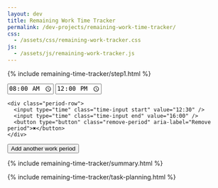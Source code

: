 ```yaml
---
layout: dev
title: Remaining Work Time Tracker
permalink: /dev-projects/remaining-work-time-tracker/
css: 
  - /assets/css/remaining-work-tracker.css
js:  
  - /assets/js/remaining-work-tracker.js
---
```




<div class="workday-tracker">

  {% include remaining-time-tracker/step1.html %} 

  <div id="workday-periods" class="workday-periods" aria-live="polite">
    <div class="period-row">
        <input type="time" class="time-input start" value="08:00" />
        <input type="time" class="time-input end" value="12:00" />
    </div>

    <div class="period-row">
      <input type="time" class="time-input start" value="12:30" />
      <input type="time" class="time-input end" value="16:00" />
      <button type="button" class="remove-period" aria-label="Remove period">✖</button>
    </div>
  </div>

  <button type="button" class="add-period" id="add-period">Add another work period</button>

  {% include remaining-time-tracker/summary.html %} 
</div>

{% include remaining-time-tracker/task-planning.html %} 
